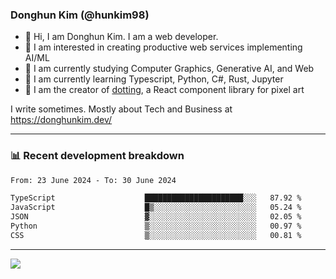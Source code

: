### Donghun Kim (@hunkim98)

- 👋 Hi, I am Donghun Kim. I am a web developer. 
- 🤔 I am interested in creating productive web services implementing AI/ML
- 🔭 I am currently studying Computer Graphics, Generative AI, and Web 
- 🌱 I am currently learning Typescript, Python, C#, Rust, Jupyter
- 🎨 I am the creator of [dotting](https://github.com/hunkim98/dotting), a React component library for pixel art

I write sometimes. Mostly about Tech and Business at https://donghunkim.dev/

---
### 📊 Recent development breakdown
<!--START_SECTION:waka-->

```txt
From: 23 June 2024 - To: 30 June 2024

TypeScript                    ██████████████████████░░░   87.92 %
JavaScript                    █▒░░░░░░░░░░░░░░░░░░░░░░░   05.24 %
JSON                          ▓░░░░░░░░░░░░░░░░░░░░░░░░   02.05 %
Python                        ▒░░░░░░░░░░░░░░░░░░░░░░░░   00.97 %
CSS                           ▒░░░░░░░░░░░░░░░░░░░░░░░░   00.81 %
```

<!--END_SECTION:waka-->
---

<!-- <div align='center'> -->
  <img align="center" src="https://github-readme-stats.vercel.app/api?username=hunkim98&theme=dark&show_icons=true"/>
<!-- </div> -->
<!--
**hunkim98/hunkim98** is a ✨ _special_ ✨ repository because its `README.md` (this file) appears on your GitHub profile.

Here are some ideas to get you started:

- 🔭 I’m currently working on ...
- 🌱 I’m currently learning ...
- 👯 I’m looking to collaborate on ...
- 🤔 I’m looking for help with ...
- 💬 Ask me about ...
- 📫 How to reach me: ...
- 😄 Pronouns: ...
- ⚡ Fun fact: ...
-->

